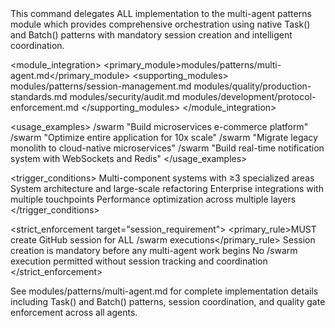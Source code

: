 <command name="swarm" purpose="Multi-agent orchestration for complex systems with automatic session management">
  
  <delegation target="modules/patterns/multi-agent.md">
    This command delegates ALL implementation to the multi-agent patterns module which provides comprehensive orchestration using native Task() and Batch() patterns with mandatory session creation and intelligent coordination.
  </delegation>
  
  <module_integration>
    <primary_module>modules/patterns/multi-agent.md</primary_module>
    <supporting_modules>
      <module>modules/patterns/session-management.md</module>
      <module>modules/quality/production-standards.md</module>
      <module>modules/security/audit.md</module>
      <module>modules/development/protocol-enforcement.md</module>
    </supporting_modules>
  </module_integration>
  
  <usage_examples>
    <example type="basic">/swarm "Build microservices e-commerce platform"</example>
    <example type="performance">/swarm "Optimize entire application for 10x scale"</example>
    <example type="migration">/swarm "Migrate legacy monolith to cloud-native microservices"</example>
    <example type="integration">/swarm "Build real-time notification system with WebSockets and Redis"</example>
  </usage_examples>
  
  <trigger_conditions>
    <condition type="complexity">Multi-component systems with ≥3 specialized areas</condition>
    <condition type="architecture">System architecture and large-scale refactoring</condition>
    <condition type="enterprise">Enterprise integrations with multiple touchpoints</condition>
    <condition type="optimization">Performance optimization across multiple layers</condition>
  </trigger_conditions>
  
  <strict_enforcement target="session_requirement">
    <primary_rule>MUST create GitHub session for ALL /swarm executions</primary_rule>
    <verification>Session creation is mandatory before any multi-agent work begins</verification>
    <consequence>No /swarm execution permitted without session tracking and coordination</consequence>
  </strict_enforcement>
  
  <reference>
    See modules/patterns/multi-agent.md for complete implementation details including Task() and Batch() patterns, session coordination, and quality gate enforcement across all agents.
  </reference>
  
</command>
